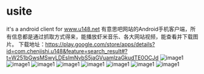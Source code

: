 usite
=====

it's a android client for www.u148.net
有意思吧网站的Android手机客户端，所有信息都是通过抓取方式得来，能播放虾米音乐、各大网站视频，能查看并下载图片。
下载地址：https://play.google.com/store/apps/details?id=com.chenjishi.u148&feature=search_result#?t=W251bGwsMSwyLDEsImNvbS5jaGVuamlzaGkudTE0OCJd
![image1](https://dl.dropboxusercontent.com/u/164391154/1.png)
![image1](https://dl.dropboxusercontent.com/u/164391154/1.png)
![image1](https://dl.dropboxusercontent.com/u/164391154/1.png)
![image1](https://dl.dropboxusercontent.com/u/164391154/2.png)
![image1](https://dl.dropboxusercontent.com/u/164391154/3.png)
![image1](https://dl.dropboxusercontent.com/u/164391154/4.png)
![image1](https://dl.dropboxusercontent.com/u/164391154/5.png)
![image1](https://dl.dropboxusercontent.com/u/164391154/6.png)



